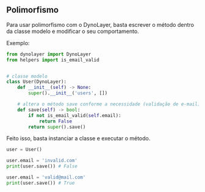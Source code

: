 ## Polimorfismo

Para usar polimorfismo com o DynoLayer, basta escrever o método dentro da classe modelo e modificar o seu comportamento.

Exemplo:

```python
from dynolayer import DynoLayer
from helpers import is_email_valid


# classe modelo
class User(DynoLayer):
    def __init__(self) -> None:
        super().__init__('users', [])

    # altera o método save conforme a necessidade (validação de e-mail) e invoca o método da classe Pai para executar a operação
    def save(self) -> bool:
        if not is_email_valid(self.email):
            return False
        return super().save()
```

Feito isso, basta instanciar a classe e executar o método.

```python
user = User()

user.email = 'invalid.com'
print(user.save()) # False

user.email = 'valid@mail.com'
print(user.save()) # True
```
